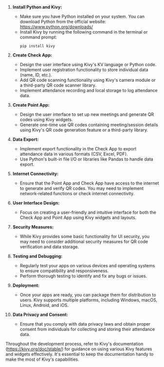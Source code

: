 1. **Install Python and Kivy:**
   - Make sure you have Python installed on your system. You can download Python from the official website: https://www.python.org/downloads/
   - Install Kivy by running the following command in the terminal or command prompt:
     ```
     pip install kivy
     ```

2. **Create Check App:**
   - Design the user interface using Kivy's KV language or Python code.
   - Implement user registration functionality to store individual data (name, ID, etc.).
   - Add QR code scanning functionality using Kivy's camera module or a third-party QR code scanner library.
   - Implement attendance recording and local storage to log attendance data.

3. **Create Point App:**
   - Design the user interface to set up new meetings and generate QR codes using Kivy widgets.
   - Generate one-time use QR codes containing meeting/session details using Kivy's QR code generation feature or a third-party library.

4. **Data Export:**
   - Implement export functionality in the Check App to export attendance data in various formats (CSV, Excel, PDF).
   - Use Python's built-in file I/O or libraries like Pandas to handle data export.

5. **Internet Connectivity:**
   - Ensure that the Point App and Check App have access to the internet to generate and verify QR codes. You may need to implement network-related functions or check internet connectivity.

6. **User Interface Design:**
   - Focus on creating a user-friendly and intuitive interface for both the Check App and Point App using Kivy widgets and layouts.

7. **Security Measures:**
   - While Kivy provides some basic functionality for UI security, you may need to consider additional security measures for QR code verification and data storage.

8. **Testing and Debugging:**
   - Regularly test your apps on various devices and operating systems to ensure compatibility and responsiveness.
   - Perform thorough testing to identify and fix any bugs or issues.

9. **Deployment:**
   - Once your apps are ready, you can package them for distribution to users. Kivy supports multiple platforms, including Windows, macOS, Linux, Android, and iOS.

10. **Data Privacy and Consent:**
    - Ensure that you comply with data privacy laws and obtain proper consent from individuals for collecting and storing their attendance data.

Throughout the development process, refer to Kivy's documentation (https://kivy.org/doc/stable/) for guidance on using various Kivy features and widgets effectively. It's essential to keep the documentation handy to make the most of Kivy's capabilities.
